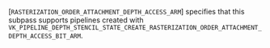 [`RASTERIZATION_ORDER_ATTACHMENT_DEPTH_ACCESS_ARM`]
specifies that this subpass supports pipelines created with
`VK_PIPELINE_DEPTH_STENCIL_STATE_CREATE_RASTERIZATION_ORDER_ATTACHMENT_DEPTH_ACCESS_BIT_ARM`.